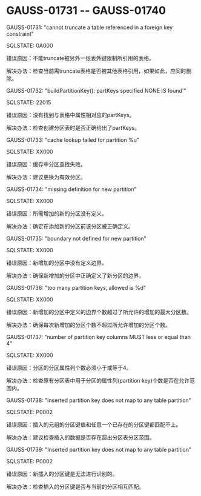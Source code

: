 # GAUSS-01731 -- GAUSS-01740

GAUSS-01731: "cannot truncate a table referenced in a foreign key constraint"

SQLSTATE: 0A000

错误原因：不能truncate被另外一张表外键限制所引用的表格。

解决办法：检查当前需truncate表格是否被其他表格引用，如果如此，应同时删除。

GAUSS-01732: "buildPartitionKey\(\): partKeys specified NONE IS found'"

SQLSTATE: 22015

错误原因：没有找到与表格中属性相对应的partKeys。

解决办法：检查创建分区表时是否正确给出了partKeys。

GAUSS-01733: "cache lookup failed for partition %u"

SQLSTATE: XX000

错误原因：缓存中分区查找失败。

解决办法：建议更换为有效分区。

GAUSS-01734: "missing definition for new partition"

SQLSTATE: XX000

错误原因：所需增加的新的分区没有定义。

解决办法：确定在添加新的分区前该分区被正确定义。

GAUSS-01735: "boundary not defined for new partition"

SQLSTATE: XX000

错误原因：新增加的分区中没有定义边界。

解决办法：确保新增加的分区中正确定义了新分区的边界。

GAUSS-01736: "too many partition keys, allowed is %d"

SQLSTATE: XX000

错误原因：新增加的分区中定义的边界个数超过了所允许的增加的最大分区数。

解决办法：确保每次新增加的分区个数不超过所允许增加的分区个数。

GAUSS-01737: "number of partition key columns MUST less or equal than 4"

SQLSTATE: XX000

错误原因：分区的分区属性列个数必须小于或等于4。

解决办法：检查原有分区表中用于分区的属性列\(partition key\)个数是否在允许范围内。

GAUSS-01738: "inserted partition key does not map to any table partition"

SQLSTATE:  P0002

错误原因：插入的元组的分区键值和任意一个已存在的分区键都匹配不上。

解决办法：建议检查插入的数据是否存在超出分区表分区范围。

GAUSS-01739: "Inserted partition key does not map to any table partition"

SQLSTATE:  P0002

错误原因：新插入的分区键是无法进行识别的。

解决办法：检查插入的分区键是否与当前的分区相互匹配。
